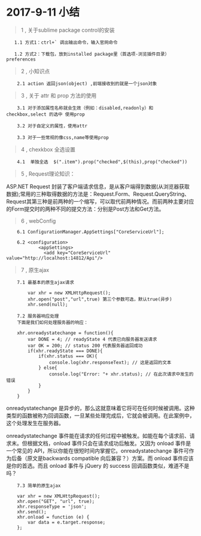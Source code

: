 # 2017-9-11 小结

> 1 , 关于sublime package control的安装
       
       1.1 方式1：ctrl+` 调出输出命令，输入官网命令

       1.2 方式2：下载包，放到installed package里（首选项-浏览插件目录） preferences

> 2 , 小知识点

        2.1 action 返回json(object) ,前端接收到的就是一个json对象

> 3 , 关于 attr 和 prop 方法的使用

        3.1 对于添加属性名称就会生效（例如：disabled,readonly）和 checkbox,select 的选中 使用prop

        3.2 对于自定义的属性，使用attr

        3.3 对于一些常规的像css,name等使用prop

> 4 , chexkbox 全选设置

        4.1  单独全选  $(".item").prop("checked",$(this),prop("checked"))

> 5 , Request理论知识：

ASP.NET Request 封装了客户端请求信息，是从客户端得到数据(从浏览器获取数据);常用的三种取得数据的方法是：Request.Form、Request.QueryString、Request其第三种是前两种的一个缩写，可以取代前两种情况。而前两种主要对应的Form提交时的两种不同的提交方法：分别是Post方法和Get方法。

> 6 , webConfig

        6.1 ConfigurationManager.AppSettings["CoreServiceUrl"];

        6.2 <configuration>
                <appSettings>
                  <add key="CoreServiceUrl" value="http://localhost:14812/Api"/>

> 7 , 原生ajax

        7.1 最基本的原生ajax请求

            var xhr = new XMLHttpRequest();
            xhr.open("post","url",true) 第三个参数可选，默认true(异步)
            xhr.send(null);

        7.2 服务器响应处理
        下面是我们如何处理服务器的响应：

        xhr.onreadystatechange = function(){
            var DONE = 4; // readyState 4 代表已向服务器发送请求
            var OK = 200; // status 200 代表服务器返回成功
            if(xhr.readyState === DONE){
                if(xhr.status === OK){
                    console.log(xhr.responseText); // 这是返回的文本
                } else{
                    console.log("Error: "+ xhr.status); // 在此次请求中发生的错误
                }
            }
        }

onreadystatechange 是异步的，那么这就意味着它将可在任何时候被调用。这种类型的函数被称为回调函数，一旦某些处理完成后，它就会被调用。在此案例中，这个处理发生在服务器。

 onreadystatechange 事件能在请求的任何过程中被触发。如能在每个请求前、请求末。但根据文档，onload 事件只会在请求成功后触发。又因为 onload 事件是一个常见的 API，所以你能在很短时间内掌握它。onreadystatechange 事件可作为后备（原文是backwards compatible 向后兼容？）方案。而 onload 事件应该是你的首选。而且 onload 事件与 jQuery 的 success 回调函数类似，难道不是吗？

        7.3 简单的原生ajax

        var xhr = new XMLHttpRequest();      
        xhr.open("GET", "url", true);
        xhr.responseType = 'json';
        xhr.send();
        xhr.onload = function (e) {
            var data = e.target.response;
        };